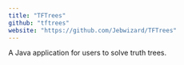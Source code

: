 ```yaml
---
title: "TFTrees"
github: "tftrees"
website: "https://github.com/Jebwizard/TFTrees"
---
```


A Java application for users to solve truth trees.
